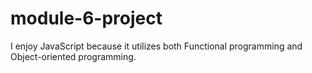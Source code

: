 # module-6-project
I enjoy JavaScript because it utilizes both Functional programming and Object-oriented programming.